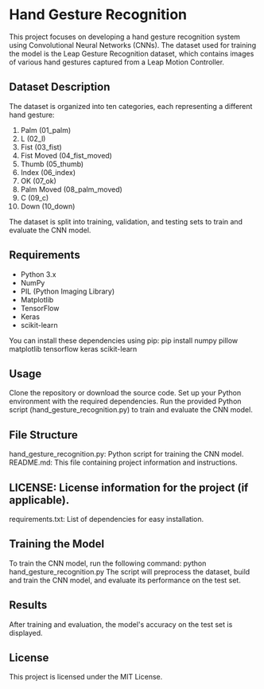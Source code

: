 # Hand Gesture Recognition 

This project focuses on developing a hand gesture recognition system using Convolutional Neural Networks (CNNs). The dataset used for training the model is the Leap Gesture Recognition dataset, which contains images of various hand gestures captured from a Leap Motion Controller.

## Dataset Description

The dataset is organized into ten categories, each representing a different hand gesture:

1. Palm (01_palm)
2. L (02_l)
3. Fist (03_fist)
4. Fist Moved (04_fist_moved)
5. Thumb (05_thumb)
6. Index (06_index)
7. OK (07_ok)
8. Palm Moved (08_palm_moved)
9. C (09_c)
10. Down (10_down)

The dataset is split into training, validation, and testing sets to train and evaluate the CNN model.

## Requirements

- Python 3.x
- NumPy
- PIL (Python Imaging Library)
- Matplotlib
- TensorFlow
- Keras
- scikit-learn

You can install these dependencies using pip:
pip install numpy pillow matplotlib tensorflow keras scikit-learn

## Usage
Clone the repository or download the source code.
Set up your Python environment with the required dependencies.
Run the provided Python script (hand_gesture_recognition.py) to train and evaluate the CNN model.

## File Structure
hand_gesture_recognition.py: Python script for training the CNN model.
README.md: This file containing project information and instructions.

## LICENSE: License information for the project (if applicable).
requirements.txt: List of dependencies for easy installation.

## Training the Model
To train the CNN model, run the following command:
python hand_gesture_recognition.py
The script will preprocess the dataset, build and train the CNN model, and evaluate its performance on the test set.

## Results
After training and evaluation, the model's accuracy on the test set is displayed.

## License
This project is licensed under the MIT License.

